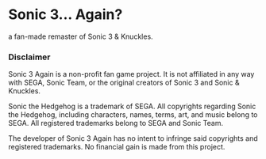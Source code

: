 # Sonic 3... Again?

a fan-made remaster of Sonic 3 & Knuckles.

### Disclaimer

Sonic 3 Again is a non-profit fan game project. It is not affiliated in any way with SEGA, Sonic Team, or the original creators of Sonic 3 and Sonic & Knuckles.

Sonic the Hedgehog is a trademark of SEGA. All copyrights regarding Sonic the Hedgehog, including characters, names, terms, art, and music belong to SEGA. All registered trademarks belong to SEGA and Sonic Team.

The developer of Sonic 3 Again has no intent to infringe said copyrights and registered trademarks.
No financial gain is made from this project.
